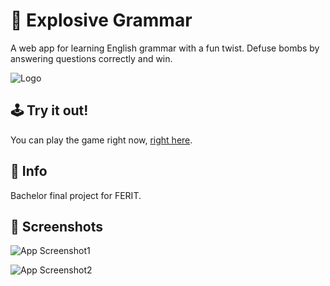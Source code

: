 
# 🧨 Explosive Grammar

A web app for learning English grammar with a fun twist. Defuse bombs by answering questions correctly and win.


![Logo](https://i.imgur.com/qCzQD2f.png)


## 🕹 Try it out!

You can play the game right now, [right here](https://travancicvedran.github.io/DiplomskiRad).


## 📃 Info

Bachelor final project for FERIT.


## 📸 Screenshots

![App Screenshot1](https://i.imgur.com/ssbtMM5.png)

![App Screenshot2](https://i.imgur.com/LssoR99.png)

